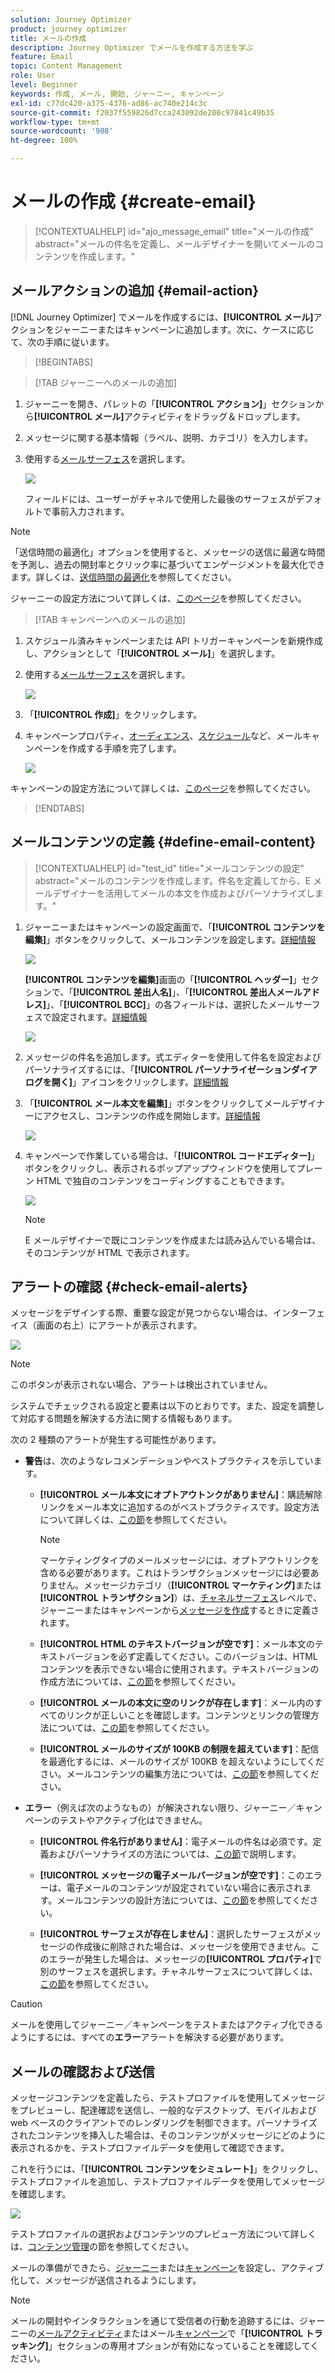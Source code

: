 ```yaml
---
solution: Journey Optimizer
product: journey optimizer
title: メールの作成
description: Journey Optimizer でメールを作成する方法を学ぶ
feature: Email
topic: Content Management
role: User
level: Beginner
keywords: 作成, メール, 開始, ジャーニー, キャンペーン
exl-id: c77dc420-a375-4376-ad86-ac740e214c3c
source-git-commit: f2037f559826d7cca243092de200c97841c49b35
workflow-type: tm+mt
source-wordcount: '908'
ht-degree: 100%

---
```


# メールの作成 {#create-email}

>[!CONTEXTUALHELP]
>id="ajo_message_email"
>title="メールの作成"
>abstract="メールの件名を定義し、メールデザイナーを開いてメールのコンテンツを作成します。"


## メールアクションの追加 {#email-action}

[!DNL Journey Optimizer] でメールを作成するには、**[!UICONTROL メール]**&#x200B;アクションをジャーニーまたはキャンペーンに追加します。次に、ケースに応じて、次の手順に従います。

>[!BEGINTABS]

>[!TAB ジャーニーへのメールの追加]

1. ジャーニーを開き、パレットの「**[!UICONTROL アクション]**」セクションから&#x200B;**[!UICONTROL メール]**&#x200B;アクティビティをドラッグ＆ドロップします。

1. メッセージに関する基本情報（ラベル、説明、カテゴリ）を入力します。

1. 使用する[メールサーフェス](email-settings.md)を選択します。

   ![](assets/email_journey.png)

   フィールドには、ユーザーがチャネルで使用した最後のサーフェスがデフォルトで事前入力されます。

>[!NOTE]
>
>「送信時間の最適化」オプションを使用すると、メッセージの送信に最適な時間を予測し、過去の開封率とクリック率に基づいてエンゲージメントを最大化できます。詳しくは、[送信時間の最適化](../building-journeys/journeys-message.md#send-time-optimization)を参照してください。

ジャーニーの設定方法について詳しくは、[このページ](../building-journeys/journey-gs.md)を参照してください。

>[!TAB キャンペーンへのメールの追加]

1. スケジュール済みキャンペーンまたは API トリガーキャンペーンを新規作成し、アクションとして「**[!UICONTROL メール]**」を選択します。

1. 使用する[メールサーフェス](email-settings.md)を選択します。

   ![](assets/email_campaign.png)

1. 「**[!UICONTROL 作成]**」をクリックします。

1. キャンペーンプロパティ、[オーディエンス](../audience/about-audiences.md)、[スケジュール](../campaigns/create-campaign.md#schedule)など、メールキャンペーンを作成する手順を完了します。

   ![](assets/email_campaign_steps.png)

<!--
From the **[!UICONTROL Action]** section, specify if you want to track how your recipients react to your delivery: you can track email opens, and/or clicks on links and buttons in your email.

![](assets/email_campaign_tracking.png)
-->

キャンペーンの設定方法について詳しくは、[このページ](../campaigns/get-started-with-campaigns.md)を参照してください。

>[!ENDTABS]

## メールコンテンツの定義 {#define-email-content}

<!-- update the quarry component with right ID value-->

>[!CONTEXTUALHELP]
>id="test_id"
>title="メールコンテンツの設定"
>abstract="メールのコンテンツを作成します。件名を定義してから、E メールデザイナーを活用してメールの本文を作成およびパーソナライズします。"

1. ジャーニーまたはキャンペーンの設定画面で、「**[!UICONTROL コンテンツを編集]**」ボタンをクリックして、メールコンテンツを設定します。[詳細情報](get-started-email-design.md)

   ![](assets/email_campaign_edit_content.png)

   **[!UICONTROL コンテンツを編集]**&#x200B;画面の「**[!UICONTROL ヘッダー]**」セクションで、「**[!UICONTROL 差出人名]**」、「**[!UICONTROL 差出人メールアドレス]**」、「**[!UICONTROL BCC]**」の各フィールドは、選択したメールサーフェスで設定されます。[詳細情報](email-settings.md) <!--check if same for journey-->

   ![](assets/email_designer_edit_content_header.png)

1. メッセージの件名を追加します。式エディターを使用して件名を設定およびパーソナライズするには、「**[!UICONTROL パーソナライゼーションダイアログを開く]**」アイコンをクリックします。[詳細情報](../personalization/personalization-build-expressions.md)

1. 「**[!UICONTROL メール本文を編集]**」ボタンをクリックしてメールデザイナーにアクセスし、コンテンツの作成を開始します。[詳細情報](get-started-email-design.md)

   ![](assets/email_designer_edit_email_body.png)

1. キャンペーンで作業している場合は、「**[!UICONTROL コードエディター]**」ボタンをクリックし、表示されるポップアップウィンドウを使用してプレーン HTML で独自のコンテンツをコーディングすることもできます。

   ![](assets/email_designer_edit_code_editor.png)

   >[!NOTE]
   >
   >E メールデザイナーで既にコンテンツを作成または読み込んでいる場合は、そのコンテンツが HTML で表示されます。

## アラートの確認 {#check-email-alerts}

メッセージをデザインする際、重要な設定が見つからない場合は、インターフェイス（画面の右上）にアラートが表示されます。

![](assets/email_journey_alerts_details.png)

>[!NOTE]
>
>このボタンが表示されない場合、アラートは検出されていません。

システムでチェックされる設定と要素は以下のとおりです。また、設定を調整して対応する問題を解決する方法に関する情報もあります。

次の 2 種類のアラートが発生する可能性があります。

* **警告**&#x200B;は、次のようなレコメンデーションやベストプラクティスを示しています。

   * **[!UICONTROL メール本文にオプトアウトンクがありません]**：購読解除リンクをメール本文に追加するのがベストプラクティスです。設定方法について詳しくは、[この節](../privacy/opt-out.md#opt-out-management)を参照してください。

     >[!NOTE]
     >
     >マーケティングタイプのメールメッセージには、オプトアウトリンクを含める必要があります。これはトランザクションメッセージには必要ありません。メッセージカテゴリ（**[!UICONTROL マーケティング]**&#x200B;または&#x200B;**[!UICONTROL トランザクション]**）は、[チャネルサーフェス](email-settings.md#email-type)レベルで、ジャーニーまたはキャンペーンから[メッセージを作成](#create-email-journey-campaign)するときに定義されます。

   * **[!UICONTROL HTML のテキストバージョンが空です]**：メール本文のテキストバージョンを必ず定義してください。このバージョンは、HTML コンテンツを表示できない場合に使用されます。テキストバージョンの作成方法については、[この節](text-version-email.md)を参照してください。

   * **[!UICONTROL メールの本文に空のリンクが存在します]**：メール内のすべてのリンクが正しいことを確認します。コンテンツとリンクの管理方法については、[この節](content-from-scratch.md)を参照してください。

   * **[!UICONTROL メールのサイズが 100KB の制限を超えています]**：配信を最適化するには、メールのサイズが 100KB を超えないようにしてください。メールコンテンツの編集方法については、[この節](content-from-scratch.md)を参照してください。

* **エラー**（例えば次のようなもの）が解決されない限り、ジャーニー／キャンペーンのテストやアクティブ化はできません。

   * **[!UICONTROL 件名行がありません]**：電子メールの件名は必須です。定義およびパーソナライズの方法については、[この節](create-email.md)で説明します。

  <!--HTML is empty when Amp HTML is present-->

   * **[!UICONTROL メッセージの電子メールバージョンが空です]**：このエラーは、電子メールのコンテンツが設定されていない場合に表示されます。メールコンテンツの設計方法については、[この節](get-started-email-design.md)を参照してください。

   * **[!UICONTROL サーフェスが存在しません]**：選択したサーフェスがメッセージの作成後に削除された場合は、メッセージを使用できません。このエラーが発生した場合は、メッセージの&#x200B;**[!UICONTROL プロパティ]**&#x200B;で別のサーフェスを選択します。チャネルサーフェスについて詳しくは、[この節](../configuration/channel-surfaces.md)を参照してください。

>[!CAUTION]
>
>メールを使用してジャーニー／キャンペーンをテストまたはアクティブ化できるようにするには、すべての&#x200B;**エラー**&#x200B;アラートを解決する必要があります。

## メールの確認および送信

メッセージコンテンツを定義したら、テストプロファイルを使用してメッセージをプレビューし、配達確認を送信し、一般的なデスクトップ、モバイルおよび web ベースのクライアントでのレンダリングを制御できます。パーソナライズされたコンテンツを挿入した場合は、そのコンテンツがメッセージにどのように表示されるかを、テストプロファイルデータを使用して確認できます。

これを行うには、「**[!UICONTROL コンテンツをシミュレート]**」をクリックし、テストプロファイルを追加し、テストプロファイルデータを使用してメッセージを確認します。

![](assets/email_designer_edit_simulate.png)

テストプロファイルの選択およびコンテンツのプレビュー方法について詳しくは、[コンテンツ管理](../content-management/preview-test.md)の節を参照してください。

メールの準備ができたら、[ジャーニー](../building-journeys/journey-gs.md)または[キャンペーン](../campaigns/create-campaign.md)を設定し、アクティブ化して、メッセージが送信されるようにします。

>[!NOTE]
>
>メールの開封やインタラクションを通じて受信者の行動を追跡するには、ジャーニーの[メールアクティビティ](../building-journeys/journeys-message.md)またはメール[キャンペーン](../campaigns/create-campaign.md)で「**[!UICONTROL トラッキング]**」セクションの専用オプションが有効になっていることを確認してください。<!--to move?-->

<!--

## Define your email content {#email-content}

Use [!DNL Journey Optimizer] Email Designer to [design your email from scratch](../email/content-from-scratch.md). If you have an existing content, you can [import it in the Email Designer](../email/existing-content.md), or [code your own content](../email/code-content.md) in [!DNL Journey Optimizer]. 

[!DNL Journey Optimizer] comes with a set of [built-in templates](email-templates.md) to help you start. Any email can also be saved as a template.

Use [!DNL Journey Optimizer] Expression editor to personalize your messages with profiles' data. For more on personalization, refer to [this section](../personalization/personalize.md).

Adapt the content of your messages to the targeted profiles by using [!DNL Journey Optimizer] dynamic content capabilities. [Get started with dynamic content](../personalization/get-started-dynamic-content.md)

## Email tracking {#email-tracking}

If you want to track the behavior of your recipients through openings and/or clicks on links, enable the following options: **[!UICONTROL Email opens]** and **[!UICONTROL Click on email]**. 

Learn more about tracking in [this section](message-tracking.md).

## Validate your email content {#email-content-validate}

Control the rendering of your email, and check personalization settings with test profiles, using the preview section on the left-hand side. For more on this, refer to [this section](preview.md).

![](assets/messages-simple-preview.png)

You must also check alerts in the upper section of the editor.  Some of them are simple warnings, but others can prevent you from using the message. 

-->

